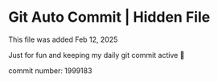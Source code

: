 # Git Auto Commit | Hidden File

This file was added Feb 12, 2025

Just for fun and keeping my daily git commit active 🤪

commit number: 1999183
